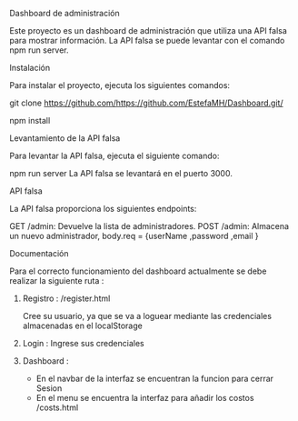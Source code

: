 
Dashboard de administración

Este proyecto es un dashboard de administración que utiliza una API falsa para mostrar información. La API falsa se puede levantar con el comando npm run server.

Instalación

Para instalar el proyecto, ejecuta los siguientes comandos:

git clone https://github.com/https://github.com/EstefaMH/Dashboard.git/

npm install

Levantamiento de la API falsa


Para levantar la API falsa, ejecuta el siguiente comando:

npm run server
La API falsa se levantará en el puerto 3000.

API falsa

La API falsa proporciona los siguientes endpoints:

GET /admin: Devuelve la lista de administradores.
POST /admin: Almacena un nuevo administrador, body.req = {userName ,password ,email }



Documentación

Para el correcto funcionamiento del dashboard actualmente se debe realizar la siguiente ruta : 

1. Registro :  /register.html 

    Cree su usuario, ya que se va a loguear mediante las credenciales almacenadas en el localStorage

2. Login : Ingrese sus credenciales 
3. Dashboard : 
   - En el navbar de la interfaz se encuentran la funcion para cerrar Sesion 
   - En el menu se encuentra la interfaz para añadir los costos /costs.html 

